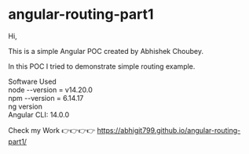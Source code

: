 # angular-routing-part1

Hi, <br/>

This is a simple Angular POC created by Abhishek Choubey. <br/>

In this POC I tried to demonstrate simple routing example. <br/>

Software Used <br/>
node --version = v14.20.0 <br/>
npm --version = 6.14.17 <br/>
ng version <br/>
Angular CLI: 14.0.0 <br/>

Check my Work 👉👉👉👉   https://abhigit799.github.io/angular-routing-part1/

<br/>

